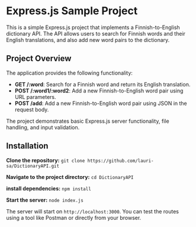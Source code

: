 # Express.js Sample Project

This is a simple Express.js project that implements a Finnish-to-English dictionary API. The API allows users to search for Finnish words and their English translations, and also add new word pairs to the dictionary.

## Project Overview

The application provides the following functionality:
- **GET /:word**: Search for a Finnish word and return its English translation.
- **POST /:word1/:word2**: Add a new Finnish-to-English word pair using URL parameters.
- **POST /add**: Add a new Finnish-to-English word pair using JSON in the request body.

The project demonstrates basic Express.js server functionality, file handling, and input validation.

## Installation

**Clone the repository:** `git clone https://github.com/lauri-sa/DictionaryAPI.git`

**Navigate to the project directory:** `cd DictionaryAPI`

**install dependencies:** `npm install`

**Start the server:** `node index.js`

The server will start on `http://localhost:3000`. You can test the routes using a tool like Postman or directly from your browser.
